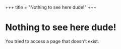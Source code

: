 +++
title = "Nothing to see here dude!"
+++
# Nothing to see here dude!

You tried to access a page that doesn't exist.

<p><amp-img src="/static/dude-192.png" layout="intrinsic" width="192" height="192"/></p>
